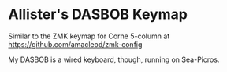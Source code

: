Allister's DASBOB Keymap
========================

Similar to the ZMK keymap for Corne 5-column at https://github.com/amacleod/zmk-config

My DASBOB is a wired keyboard, though, running on Sea-Picros.
